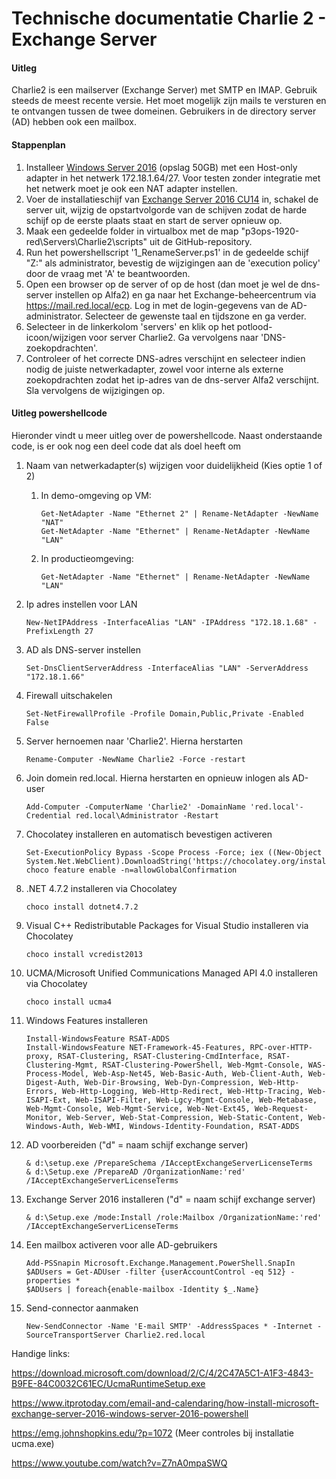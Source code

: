 # Technische documentatie Charlie 2 - Exchange Server

#### Uitleg

Charlie2 is een mailserver (Exchange Server) met SMTP en IMAP. Gebruik steeds de meest
recente versie. Het moet mogelijk zijn mails te versturen en te ontvangen tussen de twee domeinen. Gebruikers in de directory server (AD) hebben ook een mailbox.



#### Stappenplan

1. Installeer [Windows Server 2016](https://software-download.microsoft.com/download/pr/Windows_Server_2016_Datacenter_EVAL_en-us_14393_refresh.ISO) (opslag 50GB) met een Host-only adapter in het netwerk 172.18.1.64/27. Voor testen zonder integratie met het netwerk moet je ook een NAT adapter instellen.
2. Voer de installatieschijf van [Exchange Server 2016 CU14](https://download.microsoft.com/download/f/4/e/f4e4b3a0-925b-4eff-8cc7-8b5932d75b49/ExchangeServer2016-x64-cu14.iso) in, schakel de server uit, wijzig de opstartvolgorde van de schijven zodat de harde schijf op de eerste plaats staat en start de server opnieuw op.
3. Maak een gedeelde folder in virtualbox met de map "p3ops-1920-red\Servers\Charlie2\scripts" uit de GitHub-repository.
4. Run het powershellscript '1_RenameServer.ps1' in de gedeelde schijf "Z:" als administrator, bevestig de wijzigingen aan de 'execution policy' door de vraag met 'A' te beantwoorden.
5. Open een browser op de server of op de host (dan moet je wel de dns-server instellen op Alfa2) en ga naar het Exchange-beheercentrum via https://mail.red.local/ecp. Log in met de login-gegevens van de AD-administrator. Selecteer de gewenste taal en tijdszone en ga verder.
6. Selecteer in de linkerkolom 'servers' en klik op het potlood-icoon/wijzigen voor server Charlie2. Ga vervolgens naar 'DNS-zoekopdrachten'.
7. Controleer of het correcte DNS-adres verschijnt en selecteer indien nodig de juiste netwerkadapter, zowel voor interne als externe zoekopdrachten zodat het ip-adres van de dns-server Alfa2 verschijnt. Sla vervolgens de wijzigingen op.



#### Uitleg powershellcode

Hieronder vindt u meer uitleg over de powershellcode. Naast onderstaande code, is er ook nog een deel code dat als doel heeft om 

1. Naam van netwerkadapter(s) wijzigen voor duidelijkheid (Kies optie 1 of 2)

   1. In demo-omgeving op VM:

      ```
      Get-NetAdapter -Name "Ethernet 2" | Rename-NetAdapter -NewName "NAT"
      Get-NetAdapter -Name "Ethernet" | Rename-NetAdapter -NewName "LAN"
      ```

   2. In productieomgeving:

      ```
      Get-NetAdapter -Name "Ethernet" | Rename-NetAdapter -NewName "LAN"
      ```

2. Ip adres instellen voor LAN

   ```
   New-NetIPAddress -InterfaceAlias "LAN" -IPAddress "172.18.1.68" -PrefixLength 27
   ```

3. AD als DNS-server instellen

   ```
   Set-DnsClientServerAddress -InterfaceAlias "LAN" -ServerAddress "172.18.1.66"
   ```

4. Firewall uitschakelen

   ```
   Set-NetFirewallProfile -Profile Domain,Public,Private -Enabled False
   ```

5. Server hernoemen naar 'Charlie2'. Hierna herstarten

   ```
   Rename-Computer -NewName Charlie2 -Force -restart
   ```

6. Join domein red.local. Hierna herstarten en opnieuw inlogen als AD-user

   ```
   Add-Computer -ComputerName 'Charlie2' -DomainName 'red.local'-Credential red.local\Administrator -Restart
   ```

7. Chocolatey installeren en automatisch bevestigen activeren

   ```
   Set-ExecutionPolicy Bypass -Scope Process -Force; iex ((New-Object System.Net.WebClient).DownloadString('https://chocolatey.org/install.ps1'))
   choco feature enable -n=allowGlobalConfirmation
   ```

8. .NET 4.7.2 installeren via Chocolatey

   ```
   choco install dotnet4.7.2
   ```

9. Visual C++ Redistributable Packages for Visual Studio installeren via Chocolatey

   ```
   choco install vcredist2013
   ```

10. UCMA/Microsoft Unified Communications Managed API 4.0 installeren via Chocolatey

    ```
    choco install ucma4
    ```

11. Windows Features installeren

    ```
    Install-WindowsFeature RSAT-ADDS
    Install-WindowsFeature NET-Framework-45-Features, RPC-over-HTTP-proxy, RSAT-Clustering, RSAT-Clustering-CmdInterface, RSAT-Clustering-Mgmt, RSAT-Clustering-PowerShell, Web-Mgmt-Console, WAS-Process-Model, Web-Asp-Net45, Web-Basic-Auth, Web-Client-Auth, Web-Digest-Auth, Web-Dir-Browsing, Web-Dyn-Compression, Web-Http-Errors, Web-Http-Logging, Web-Http-Redirect, Web-Http-Tracing, Web-ISAPI-Ext, Web-ISAPI-Filter, Web-Lgcy-Mgmt-Console, Web-Metabase, Web-Mgmt-Console, Web-Mgmt-Service, Web-Net-Ext45, Web-Request-Monitor, Web-Server, Web-Stat-Compression, Web-Static-Content, Web-Windows-Auth, Web-WMI, Windows-Identity-Foundation, RSAT-ADDS
    ```

12. AD voorbereiden ("d" = naam schijf exchange server)

    ```
    & d:\setup.exe /PrepareSchema /IAcceptExchangeServerLicenseTerms
    & d:\Setup.exe /PrepareAD /OrganizationName:'red' /IAcceptExchangeServerLicenseTerms
    ```

13. Exchange Server 2016 installeren ("d" = naam schijf exchange server)

    ```
    & d:\Setup.exe /mode:Install /role:Mailbox /OrganizationName:'red' /IAcceptExchangeServerLicenseTerms
    ```

14. Een mailbox activeren voor alle AD-gebruikers

    ```
    Add-PSSnapin Microsoft.Exchange.Management.PowerShell.SnapIn
    $ADUsers = Get-ADUser -filter {userAccountControl -eq 512} -properties *
    $ADUsers | foreach{enable-mailbox -Identity $_.Name}
    ```

15. Send-connector aanmaken

    ```
    New-SendConnector -Name 'E-mail SMTP' -AddressSpaces * -Internet -SourceTransportServer Charlie2.red.local
    ```

    



Handige links:

https://download.microsoft.com/download/2/C/4/2C47A5C1-A1F3-4843-B9FE-84C0032C61EC/UcmaRuntimeSetup.exe

<https://www.itprotoday.com/email-and-calendaring/how-install-microsoft-exchange-server-2016-windows-server-2016-powershell>

<https://emg.johnshopkins.edu/?p=1072> (Meer controles bij installatie ucma.exe)

<https://www.youtube.com/watch?v=Z7nA0mpaSWQ>